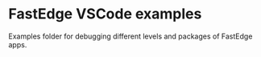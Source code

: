 # FastEdge VSCode examples

Examples folder for debugging different levels and packages of FastEdge apps.
